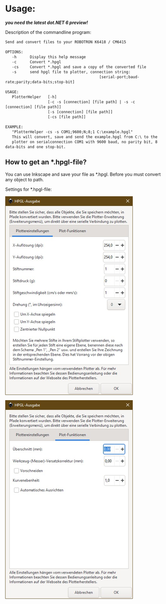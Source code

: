 # Usage:

_**you need the latest dot.NET 6 preview!**_

Description of the commandline program:

```
Send and convert files to your ROBOTRON K6418 / CM6415

OPTIONS:
   -h      Display this help message
   -c      Convert *.hpgl
   -cs     Convert *.hpgl and save a copy of the converted file
   -s      send hpgl file to plotter, connection string:
                                          [serial-port;baud-rate;parity;data-bits;stop-bit]

USAGE:
   PlotterHelper   [-h]
                   [-c -s [connection] [file path] | -s -c [connection] [file path]]
                   [-s [connection] [file path]]
                   [-cs [file path]]

EXAMPLE:
   "PlotterHelper -cs -s COM1;9600;N;8;1 C:\example.hpgl"
   This will convert, save and send the example.hpgl from C:\ to the
   plotter on serialconnection COM1 with 9600 baud, no parity bit, 8 data-bits and one stop-bit.
```

## How to get an *.hpgl-file?

You can use Inkscape and save your file as *.hpgl. Before you must convert any object to path.

Settings for *.hpgl-file:

![alt text](Inkscape_Settings_1.jpg)

![alt text](Inkscape_Settings_2.jpg)
